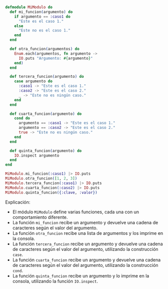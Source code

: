 ```elixir
defmodule MiModulo do
  def mi_funcion(argumento) do
    if argumento == :caso1 do
      "Este es el caso 1."
    else
      "Este no es el caso 1."
    end
  end

  def otra_funcion(argumentos) do
    Enum.each(argumentos, fn argumento ->
      IO.puts "Argumento: #{argumento}"
    end)
  end

  def tercera_funcion(argumento) do
    case argumento do
      :caso1 -> "Este es el caso 1."
      :caso2 -> "Este es el caso 2."
      _ -> "Este no es ningún caso."
    end
  end

  def cuarta_funcion(argumento) do
    cond do
      argumento == :caso1 -> "Este es el caso 1."
      argumento == :caso2 -> "Este es el caso 2."
      true -> "Este no es ningún caso."
    end
  end

  def quinta_funcion(argumento) do
    IO.inspect argumento
  end
end

MiModulo.mi_funcion(:caso1) |> IO.puts
MiModulo.otra_funcion([1, 2, 3])
MiModulo.tercera_funcion(:caso1) |> IO.puts
MiModulo.cuarta_funcion(:caso2) |> IO.puts
MiModulo.quinta_funcion({:clave, :valor})
```

Explicación:

* El módulo `MiModulo` define varias funciones, cada una con un comportamiento diferente.
* La función `mi_funcion` recibe un argumento y devuelve una cadena de caracteres según el valor del argumento.
* La función `otra_funcion` recibe una lista de argumentos y los imprime en la consola.
* La función `tercera_funcion` recibe un argumento y devuelve una cadena de caracteres según el valor del argumento, utilizando la construcción `case`.
* La función `cuarta_funcion` recibe un argumento y devuelve una cadena de caracteres según el valor del argumento, utilizando la construcción `cond`.
* La función `quinta_funcion` recibe un argumento y lo imprime en la consola, utilizando la función `IO.inspect`.